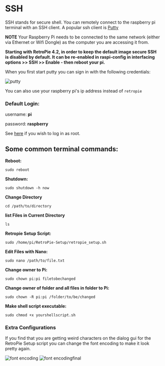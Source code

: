 # SSH

SSH stands for secure shell. You can remotely connect to the raspberry pi terminal with an SSH client. A popular ssh client is [Putty](http://www.chiark.greenend.org.uk/~sgtatham/putty/download.html) 

**NOTE** Your Raspberry Pi needs to be connected to the same network (either via Ethernet or Wifi Dongle) as the computer you are accessing it from. 

**Starting with RetroPie 4.2, in order to keep the default image secure SSH is disabled by default. It can be re-enabled in raspi-config in interfacing options >> SSH >> Enable - then reboot your pi.**

When you first start putty you can sign in with the following credentials:

![putty](https://cloud.githubusercontent.com/assets/10035308/10655671/23eaa6b2-7834-11e5-8c85-9266c5ab808a.png)

You can also use your raspberry pi's ip address instead of `retropie`

### Default Login:

username: **pi**

password: **raspberry**

See [here](https://github.com/RetroPie/RetroPie-Setup/wiki/FAQ#why-cant-i-ssh-as-root-anymore) if you wish to log in as root.

## Some common terminal commands:

**Reboot:** 
```
sudo reboot
```
**Shutdown:** 
```
sudo shutdown -h now
```
**Change Directory**
```
cd /path/to/directory
```
**list Files in Current Directory**
```
ls
```
**Retropie Setup Script:**
```
sudo /home/pi/RetroPie-Setup/retropie_setup.sh
```
**Edit Files with Nano:** 
```
sudo nano /path/to/file.txt
```
**Change owner to Pi:**
```
sudo chown pi:pi filetobechanged
```
**Change owner of folder and all files in folder to Pi:**
```
sudo chown -R pi:pi /folder/to/be/changed
```

**Make shell script executable:**
```
sudo chmod +x yourshellscript.sh
```

### Extra Configurations

If you find that you are getting weird characters on the dialog gui for the RetroPie Setup script you can change the font encoding to make it look pretty again.

![font encoding](https://cloud.githubusercontent.com/assets/10035308/14335542/4353385c-fc19-11e5-98a3-abc555191190.PNG)
![font encodingfinal](https://cloud.githubusercontent.com/assets/10035308/14335541/43404ed6-fc19-11e5-8b7c-12c9321edb4b.PNG)
